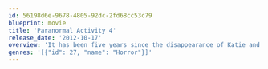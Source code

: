 ```yaml
---
id: 56198d6e-9678-4805-92dc-2fd68cc53c79
blueprint: movie
title: 'Paranormal Activity 4'
release_date: '2012-10-17'
overview: 'It has been five years since the disappearance of Katie and Hunter, and a suburban family witness strange events in their neighborhood when a woman and a mysterious child move in.'
genres: '[{"id": 27, "name": "Horror"}]'
---
```

